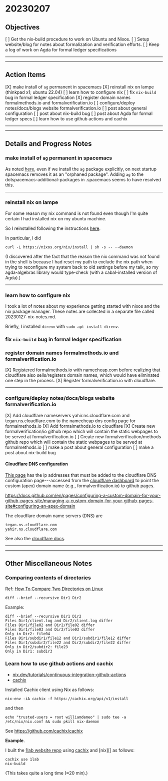 # 20230207

## Objectives

[ ] Get the nix-build procedure to work on Ubuntu and Nixos.
[ ] Setup website/blog for notes about formalization and verification efforts.
[ ] Keep a log of work on Agda for formal ledger specifications

--------------
--------------

## Action Items

[X] make install of `ag` permanent in spacemacs
[X] reinstall nix on lampe (thinkpad x1; ubuntu 22.04)
[ ] learn how to configure nix
[ ] fix `nix-build` bug in formal ledger specification
[X] register domain names formalmethods.io and formalverification.io
[ ] configure/deploy notes/docs/blogs website formalverification.io
[ ] post about general configuration
[ ] post about nix-build bug
[ ] post about Agda for formal ledger specs
[ ] learn how to use github actions and cachix

--------------
--------------

## Details and Progress Notes

### make install of `ag` permanent in spacemacs

As noted [here](https://github.com/syl20bnr/spacemacs/issues/7868), 
even if we install the `ag` package explicitly, on next startup spacemacs removes it as an "orphaned package".
Adding `ag` to the dotspacemacs-additional-packages in .spacemacs seems to have resolved this.

--------------

### reinstall nix on lampe

For some reason my nix command is not found even though I'm quite certain I had installed nix on my ubuntu machine.

So I reinstalled following the instructions [here](https://nix.dev/tutorials/install-nix).

In particular, I did

```
curl -L https://nixos.org/nix/install | sh -s -- --daemon
```

(I discovered after the fact that the reason the nix command was not found in the shell is
because I had reset my path to exclude the nix path when trying to reconfigure my system
back to old settings before my talk, so my agda-algebras library would type-check (with a
cabal-installed version of Agda).)

--------------

### learn how to configure nix

I took a lot of notes about my experience getting started with nixos and the nix package manager.
These notes are collected in a separate file called 20230127-nix-notes.md.

Briefly,  I installed `direnv` with `sudo apt install direnv`.


### fix `nix-build` bug in formal ledger specification


### register domain names formalmethods.io and formalverification.io

[X] Registered formalmethods.io with namecheap.com before realizing that cloudflare also sells/registers domain names, which would have eliminated one step in the process.
[X] Register formalverification.io with cloudflare.

--------------

### configure/deploy notes/docs/blogs website formalverification.io

[X] Add cloudflare nameservers yahir.ns.cloudflare.com and tegan.ns.cloudflare.com to the namecheap dns config page for formalmethods.io
[X] Add formalmethods.io to cloudflare
[X] Create new formalverification/io github repo which will contain the static webpages to be served at formalverification.io
[ ] Create new formalverification/methods github repo which will contain the static webpages to be served at formalmethods.io
[ ] make a post about general configuration
[ ] make a post about nix-build bug


#### Cloudflare DNS configuration

[This page][github ip addresses] has the ip addresses that must be added to the cloudflare DNS configuration page---accessed from the [cloudflare dashboard][] to point the custom (apex) domain name (e.g., formalverification.io) to github pages.

https://docs.github.com/en/pages/configuring-a-custom-domain-for-your-github-pages-site/managing-a-custom-domain-for-your-github-pages-site#configuring-an-apex-domain

The cloudflare domain name servers (DNS) are 

```
tegan.ns.cloudflare.com
yahir.ns.cloudflare.com
```

See also the [cloudflare docs][].

--------------
--------------

## Other Miscellaneous Notes

### Comparing contents of directories

Ref: [How To Compare Two Directories on Linux](https://www.baeldung.com/linux/compare-two-directories)

`diff --brief --recursive Dir1 Dir2`

Example:

```
diff --brief --recursive Dir1 Dir2
Files Dir1/client.log and Dir2/client.log differ
Files Dir1/file02 and Dir2/file02 differ
Files Dir1/file03 and Dir2/file03 differ
Only in Dir2: file04
Files Dir1/subdir1/file12 and Dir2/subdir1/file12 differ
Files Dir1/subdir2/file22 and Dir2/subdir2/file22 differ
Only in Dir2/subdir2: file23
Only in Dir1: subdir3
```

### Learn how to use github actions and cachix

+ [nix.dev/tutorials/continuous-integration-github-actions][]
+ [cachix][]

Installed Cachix client using Nix as follows:

```
nix-env -iA cachix -f https://cachix.org/api/v1/install
```

and then

```
echo "trusted-users = root williamdemeo" | sudo tee -a /etc/nix/nix.conf && sudo pkill nix-daemon
```

See https://github.com/cachix/cachix


**Example**.

I built the [1lab website repo][] using [cachix][] and [nix][] as follows:


```
cachix use 1lab
nix-build
```

(This takes quite a long time (≈20 min).)



[cachix]: https://www.cachix.org/
[cloudflare dash]: https://dash.cloudflare.com
[cloudflare dashboard]: https://dash.cloudflare.com
[cloudflare docs]: https://developers.cloudflare.com/dns/zone-setups/full-setup/setup/

[github ip addresses]: https://docs.github.com/en/pages/configuring-a-custom-domain-for-your-github-pages-site/managing-a-custom-domain-for-your-github-pages-site#configuring-an-apex-domain

[1lab website repo]: https://github.com/formalverification/1lab
[nix.dev/tutorials/continuous-integration-github-actions]: https://nix.dev/tutorials/continuous-integration-github-actions
